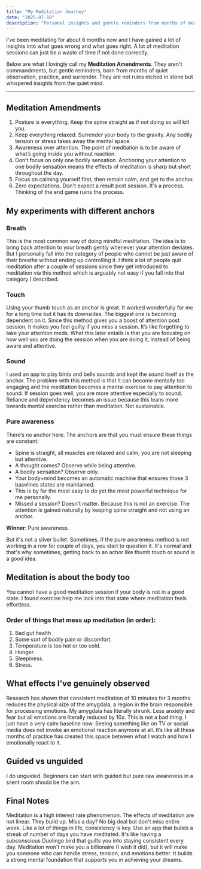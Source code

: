 ```yaml
---
title: "My Meditation Journey"
date: "2025-07-18"
description: "Personal insights and gentle reminders from months of meditation practice"
---
```


I've been meditating for about 6 months now and I have gained a lot of insights into what goes wrong and what goes right. A lot of meditation sessions can just be a waste of time if not done correctly.

Below are what I lovingly call my **Meditation Amendments**. They aren't commandments, but gentle reminders, born from months of quiet observation, practice, and surrender. They are not rules etched in stone but whispered insights from the quiet mind.

---

## Meditation Amendments
1. Posture is everything. Keep the spine straight as if not doing so will kill you. 
2. Keep everything relaxed. Surrender your body to the gravity. Any bodily tension or stress takes away the mental space. 
3. Awareness over attention. The point of meditation is to be aware of what’s going inside you without reaction.
4. Don’t focus on only one bodily sensation. Anchoring your attention to one bodily sensation means the effects of meditation is sharp but short throughout the day.
5. Focus on calming yourself first, then remain calm, and get to the anchor.
6. Zero expectations. Don't expect a result post session. It's a process. Thinking of the end game ruins the process.

## My experiments with different anchors

### Breath
This is the most common way of doing mindful meditation. The idea is to bring back attention to your breath gently whenever your attention deviates. But I personally fall into the category of people who cannot be just aware of their breaths without ending up controlling it. I think a lot of people quit meditation after a couple of sessions since they get introduced to meditation via this method which is arguably not easy if you fall into that category I described. 

### Touch
Using your thumb touch as an anchor is great. It worked wonderfully for me for a long time but it has its downsides. The biggest one is becoming dependent on it. Since this method gives you a boost of attention post session, it makes you feel guilty if you miss a session. It’s like forgetting to take your attention meds. What this later entails is that you are focusing on how well you are doing the session when you are doing it, instead of being aware and attentive. 

### Sound
I used an app to play birds and bells sounds and kept the sound itself as the anchor. The problem with this method is that it can become mentally too engaging and the meditation becomes a mental exercise to pay attention to sound. If session goes well, you are more attentive especially to sound. Reliance and dependency becomes an issue because this leans more towards mental exercise rather than meditation. Not sustainable.

### Pure awareness
There’s no anchor here. The anchors are that you must ensure these things are constant:
- Spine is straight, all muscles are relaxed and calm, you are not sleeping but attentive. 
- A thought comes? Observe while being attentive. 
- A bodily sensation? Observe only. 
- Your body+mind becomes an automatic machine that ensures those 3 baselines states are maintained. 
- This is by far the most easy to do yet the most powerful technique for me personally. 
- Missed a session? Doesn’t matter. Because this is not an exercise. The attention is gained naturally by keeping spine straight and not using an anchor. 


**Winner**: Pure awareness.

But it's not a silver bullet. Sometimes, if the pure awareness method is not working in a row for couple of days, you start to question it. It's normal and that's why sometimes, getting back to an achor like thumb touch or sound is a good idea.

## Meditation is about the body too
You cannot have a good meditation session if your body is not in a good state. I found exercise help me lock into that state where meditation feels effortless.

### Order of things that mess up meditation (in order):
1. Bad gut health
2. Some sort of bodily pain or discomfort.
3. Temperature is too hot or too cold.
4. Hunger.
5. Sleepiness.
6. Stress.

## What effects I've genuinely observed
Research has shown that consistent meditation of 10 minutes for 3 months reduces the physical size of the amygdala, a region in the brain responsible for processing emotions.
My amygdala has literally shrunk. Less anxiety and fear but all emotions are literally reduced by 10x. This is not a bad thing. I just have a very calm baseline now. Seeing something like on TV or social media does not invoke an emotional reaction anymore at all. It’s like all these months of practice has created this space between what I watch and how I emotionally react to it. 

## Guided vs unguided
I do unguided. Beginners can start with guided but pure raw awareness in a silent room should be the aim. 

## Final Notes
Meditation is a high interest rate phenomenon. The effects of meditation are not linear. They build up. Miss a day? No big deal but don't miss entire week. Like a lot of things in life, consistency is key. Use an app that builds a streak of number of days you have meditated. It's like having a subconscious Duolingo bird that guilts you into staying consistent every day.
Meditation won't make you a billionaire (I wish it did), but it will make you someone who can handle stress, tension, and emotions better. It builds a strong mental foundation that supports you in achieving your dreams.
